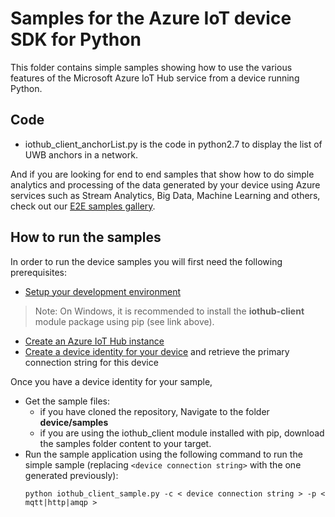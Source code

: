 # Samples for the Azure IoT device SDK for Python

This folder contains simple samples showing how to use the various features of the Microsoft Azure IoT Hub service from a device running Python.

## Code

* iothub_client_anchorList.py is the code in python2.7 to display the list of UWB anchors in a network.

And if you are looking for end to end samples that show how to do simple analytics and processing of the data generated by your device using Azure services such as Stream Analytics, Big Data, Machine Learning and others, check out our [E2E samples gallery](http://aka.ms/azureiotsamples).

## How to run the samples
In order to run the device samples you will first need the following prerequisites:
* [Setup your development environment][devbox-setup]
> Note: On Windows, it is recommended to install the **iothub-client** module package using pip (see link above).
* [Create an Azure IoT Hub instance][lnk-setup-iot-hub]
* [Create a device identity for your device][lnk-manage-iot-hub] and retrieve the primary connection string for this device

Once you have a device identity for your sample,
* Get the sample files:
   * if you have cloned the repository, Navigate to the folder **device/samples**
   * if you are using the iothub_client module installed with pip, download the samples folder content to your target.
* Run the sample application using the following command to run the simple sample (replacing `<device connection string>` with the one generated previously):
    ```
	python iothub_client_sample.py -c < device connection string > -p < mqtt|http|amqp >
    ```

[lnk-setup-iot-hub]: https://aka.ms/howtocreateazureiothub
[lnk-manage-iot-hub]: https://aka.ms/manageiothub
[devbox-setup]: ../../doc/python-devbox-setup.md
